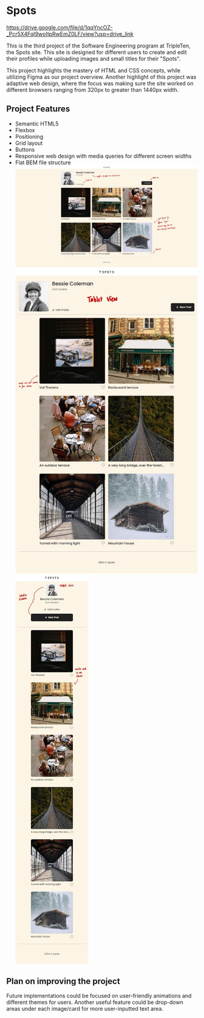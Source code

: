 # Spots
https://drive.google.com/file/d/1qqYncOZ-_Pcr5X4FqI9woItpRwEmZ0LF/view?usp=drive_link

This is the third project of the Software Engineering program at TripleTen, the Spots site. This site is designed for different users to create and edit their profiles while uploading images and small titles for their "Spots". 

This project highlights the mastery of HTML and CSS concepts, while utilizing Figma as our project overview. Another highlight of this project was adaptive web design, where the focus was making sure the site worked on different browsers ranging from 320px to greater than 1440px width.  

## Project Features
- Semantic HTML5
- Flexbox
- Positioning
- Grid layout
- Buttons
- Responsive web design with media queries for different screen widths
- Flat BEM file structure
![se_project_spots Spots-Readme](/images/desktop_view_readme.jpg)
![se_project_spots Spots-Readme](/images/tablet_view_readme.jpg)
![se_project_spots Spots-Readme](/images/mobile_view_readme.jpg)

## Plan on improving the project
Future implementations could be focused on user-friendly animations and different themes for users. Another useful feature could be drop-down areas under each image/card for more user-inputted text area. 


